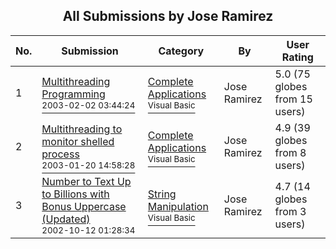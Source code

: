 ﻿<div align="center">

## All Submissions by Jose Ramirez

</div>

No.  | Submission | Category | By   | User Rating
---- | ---------- | -------- | ---- | -----------
1 | [Multithreading Programming<br /><sup>2003-02-02 03:44:24</sup>](https://github.com/Planet-Source-Code/jose-ramirez-multithreading-programming__1-42880) | [Complete Applications<br /><sup>Visual Basic</sup>](../ByCategory/complete-applications__1-27.md) | Jose Ramirez | 5.0 (75 globes from 15 users)
2 | [Multithreading to monitor shelled process<br /><sup>2003-01-20 14:58:28</sup>](https://github.com/Planet-Source-Code/jose-ramirez-multithreading-to-monitor-shelled-process__1-42596) | [Complete Applications<br /><sup>Visual Basic</sup>](../ByCategory/complete-applications__1-27.md) | Jose Ramirez | 4.9 (39 globes from 8 users)
3 | [Number to Text Up to Billions with Bonus Uppercase \(Updated\)<br /><sup>2002-10-12 01:28:34</sup>](https://github.com/Planet-Source-Code/jose-ramirez-number-to-text-up-to-billions-with-bonus-uppercase-updated__1-39627) | [String Manipulation<br /><sup>Visual Basic</sup>](../ByCategory/string-manipulation__1-5.md) | Jose Ramirez | 4.7 (14 globes from 3 users)

